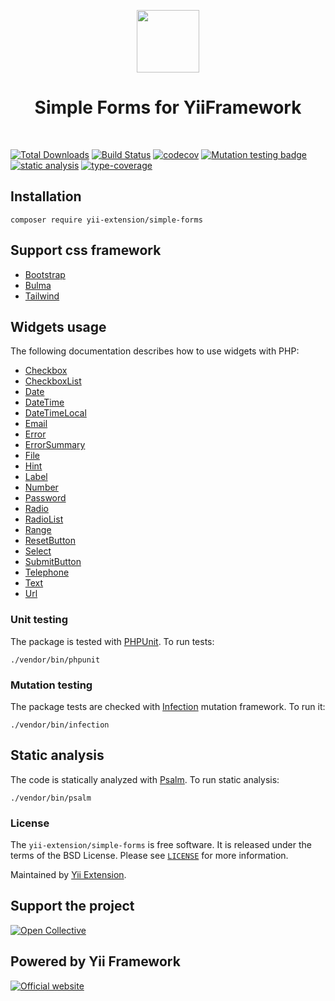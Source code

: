 <p align="center">
    <a href="https://github.com/yii-extension" target="_blank">
        <img src="https://lh3.googleusercontent.com/ehSTPnXqrkk0M3U-UPCjC0fty9K6lgykK2WOUA2nUHp8gIkRjeTN8z8SABlkvcvR-9PIrboxIvPGujPgWebLQeHHgX7yLUoxFSduiZrTog6WoZLiAvqcTR1QTPVRmns2tYjACpp7EQ=w2400" height="100px">
    </a>
    <h1 align="center">Simple Forms for YiiFramework</h1>
    <br>
</p>

[![Total Downloads](https://poser.pugx.org/yii-extension/simple-forms/downloads.png)](https://packagist.org/packages/yii-extension/simple-forms)
[![Build Status](https://github.com/yii-extension/simple-forms/workflows/build/badge.svg)](https://github.com/yii-extension/simple-forms/actions?query=workflow%3Abuild)
[![codecov](https://codecov.io/gh/yii-extension/simple-forms/branch/master/graph/badge.svg?token=SmlJzDGK2T)](https://codecov.io/gh/yii-extension/simple-forms)
[![Mutation testing badge](https://img.shields.io/endpoint?style=flat&url=https://badge-api.stryker-mutator.io/github.com/yii-extension/simple-forms/master)](https://dashboard.stryker-mutator.io/reports/github.com/yii-extension/simple-forms/master)
[![static analysis](https://github.com/yii-extension/simple-forms/workflows/static%20analysis/badge.svg)](https://github.com/yii-extension/simple-forms/actions?query=workflow%3A%22static+analysis%22)
[![type-coverage](https://shepherd.dev/github/yii-extension/simple-forms/coverage.svg)](https://shepherd.dev/github/yii-extension/simple-forms)

## Installation

```shell
composer require yii-extension/simple-forms
```

## Support css framework

- [Bootstrap](https://getbootstrap.com/docs/5.0/forms/overview/)
- [Bulma](https://bulma.io/documentation/form/)
- [Tailwind](https://v1.tailwindcss.com/components/forms)

## Widgets usage

The following documentation describes how to use widgets with PHP:

- [Checkbox](docs/checkbox.md)
- [CheckboxList](docs/checkboxlist.md)
- [Date](docs/date.md)
- [DateTime](docs/datetime.md)
- [DateTimeLocal](docs/datetimelocal.md)
- [Email](docs/email.md)
- [Error](docs/error.md)
- [ErrorSummary](docs/error-summary.md)
- [File](docs/file.md)
- [Hint](docs/hint.md)
- [Label](docs/label.md)
- [Number](docs/number.md)
- [Password](docs/password.md)
- [Radio](docs/radio.md)
- [RadioList](docs/radiolist.md)
- [Range](docs/range.md)
- [ResetButton](docs/resetbutton.md)
- [Select](docs/select.md)
- [SubmitButton](docs/submitbutton.md)
- [Telephone](docs/telephone.md)
- [Text](docs/text.md)  
- [Url](docs/url.md)

### Unit testing

The package is tested with [PHPUnit](https://phpunit.de/). To run tests:

```shell
./vendor/bin/phpunit
```

### Mutation testing

The package tests are checked with [Infection](https://infection.github.io/) mutation framework. To run it:

```shell
./vendor/bin/infection
```

## Static analysis

The code is statically analyzed with [Psalm](https://psalm.dev/docs). To run static analysis:

```shell
./vendor/bin/psalm
```

### License

The `yii-extension/simple-forms` is free software. It is released under the terms of the BSD License.
Please see [`LICENSE`](./LICENSE.md) for more information.

Maintained by [Yii Extension](https://github.com/yii-extension).

## Support the project

[![Open Collective](https://img.shields.io/badge/Open%20Collective-sponsor-7eadf1?logo=open%20collective&logoColor=7eadf1&labelColor=555555)](https://opencollective.com/yiisoft)

## Powered by Yii Framework

[![Official website](https://img.shields.io/badge/Powered_by-Yii_Framework-green.svg?style=flat)](https://www.yiiframework.com/)
